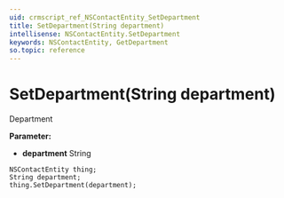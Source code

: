 ```yaml
---
uid: crmscript_ref_NSContactEntity_SetDepartment
title: SetDepartment(String department)
intellisense: NSContactEntity.SetDepartment
keywords: NSContactEntity, GetDepartment
so.topic: reference
---
```


# SetDepartment(String department)

Department

**Parameter:** 
* **department** String

```crmscript
NSContactEntity thing;
String department;
thing.SetDepartment(department);
```

